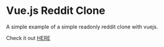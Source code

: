 # Vue.js Reddit Clone

A simple example of a simple readonly reddit clone with vuejs.

Check it out [HERE](http://giodamelio.github.io/vuejs-reddit-example)
